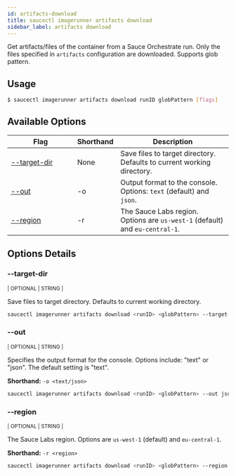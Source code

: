 ```yaml
---
id: artifacts-download
title: saucectl imagerunner artifacts download
sidebar_label: artifacts download
---
```


Get artifacts/files of the container from a Sauce Orchestrate run. Only the files specified in `artifacts` configuration are downloaded. Supports glob pattern.

## Usage

```bash
$ saucectl imagerunner artifacts download runID globPattern [flags]
```

## Available Options

<table id="table-cli">
  <thead>
    <tr>
      <th width="30%">Flag</th>
      <th width="10%">Shorthand</th>
      <th>Description</th>
    </tr>
  </thead>
  <tbody>
    <tr>
      <td><span className="t-cli"><a href="#--target-dir">--target-dir</a></span></td>
      <td><span className="t-cli">None</span></td>
      <td>Save files to target directory. Defaults to current working directory.</td>
    </tr>
    <tr>
      <td><span className="t-cli"><a href="#--out">--out</a></span></td>
      <td><span className="t-cli">-o</span></td>
      <td>Output format to the console. Options: <code>text</code> (default) and <code>json</code>.</td>
    </tr>
    <tr>
      <td><span className="t-cli"><a href="#--region">--region</a></span></td>
      <td><span className="t-cli">-r</span></td>
      <td>The Sauce Labs region. Options are <code>us-west-1</code> (default) and <code>eu-central-1</code>.</td>
    </tr>
  </tbody>
</table>

## Options Details

### <span className="cli">--target-dir</span>

<div className="cli-desc">
<p><small>| OPTIONAL | STRING |</small></p>

Save files to target directory. Defaults to current working directory.

```bash
saucectl imagerunner artifacts download <runID> <globPattern> --target-dir my-artifacts-dir
```

</div>

### <span className="cli">--out</span>

<div className="cli-desc">
<p><small>| OPTIONAL | STRING |</small></p>

Specifies the output format for the console. Options include: "text" or "json". The default setting is "text".

**Shorthand:** `-o <text/json>`

```bash
saucectl imagerunner artifacts download <runID> <globPattern> --out json
```

</div>

### <span className="cli">--region</span>

<div className="cli-desc">
<p><small>| OPTIONAL | STRING |</small></p>

The Sauce Labs region. Options are `us-west-1` (default) and `eu-central-1`.

**Shorthand:** `-r <region>`

```bash
saucectl imagerunner artifacts download <runID> <globPattern> --region us-west-1
```

</div>